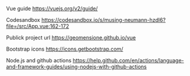 Vue guide https://vuejs.org/v2/guide/

Codesandbox https://codesandbox.io/s/musing-neumann-hzdl6?file=/src/App.vue:162-172

Publick project url https://geomensione.github.io/vue

Bootstrap icons https://icons.getbootstrap.com/

Node.js and github actions https://help.github.com/en/actions/language-and-framework-guides/using-nodejs-with-github-actions
